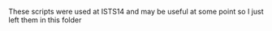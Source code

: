 These scripts were used at ISTS14 and may be useful at some point so I just left them in this folder
